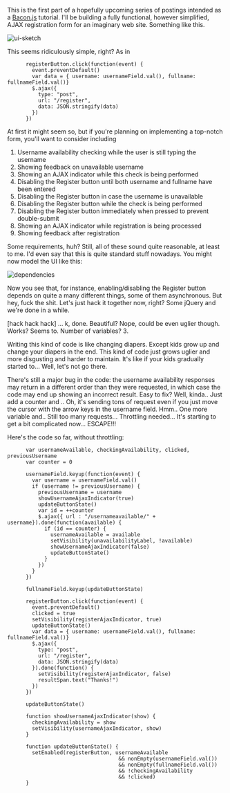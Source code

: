 This is the first part of a hopefully upcoming series of postings
intended as a [Bacon.js](https://github.com/raimohanska/bacon.js)
tutorial. I'll be building a fully functional, however simplified, AJAX
registration form for an imaginary web site. Something like this.

![ui-sketch](https://raw.github.com/raimohanska/bacon-devday-slides/master/images/registration-form-ui.png)

This seems ridiculously simple, right? As in

          registerButton.click(function(event) {
            event.preventDefault()
            var data = { username: usernameField.val(), fullname: fullnameField.val()}
            $.ajax({
              type: "post",
              url: "/register",
              data: JSON.stringify(data)
            })
          })

At first it might seem so, 
but if you're planning on implementing a top-notch form, you'll want 
to consider including

1. Username availability checking while the user is still typing the username
2. Showing feedback on unavailable username
3. Showing an AJAX indicator while this check is being performed
4. Disabling the Register button until both username and fullname have been entered
5. Disabling the Register button in case the username is unavailable
6. Disabling the Register button while the check is being performed
7. Disabling the Register button immediately when pressed to prevent double-submit
8. Showing an AJAX indicator while registration is being processed
9. Showing feedback after registration

Some requirements, huh? Still, all of these sound quite reasonable, at least to me.
I'd even say that this is quite standard stuff nowadays. You might now model the UI like this:

![dependencies](https://raw.github.com/raimohanska/bacon-devday-slides/master/images/registration-form-thorough.png)

Now you see that, for instance, enabling/disabling the Register button depends on quite a many different things, some
of them asynchronous. But hey, fuck the shit. Let's just hack it together now, right? Some jQuery and we're done in a while.

[hack hack hack] ... k, done. Beautiful? Nope, could be even uglier though. Works? Seems to. Number of variables? 3.

Writing this kind of code is like changing diapers. Except kids grow up and change your diapers in the end.
This kind of code just grows uglier and more disgusting and harder to maintain. It's like if your kids gradually started to...
Well, let's not go there.

There's still a major bug in the code: the username availability responses may return in a different order than they were requested,
in which case the code may end up showing an incorrect result. Easy to fix? Well, kinda.. Just add a counter and .. Oh, it's sending 
tons of request even if you just move the cursor with the arrow keys in the username field. Hmm.. One more variable and.. Still too
many requests... Throttling needed... It's starting to get a bit complicated now... ESCAPE!!!

Here's the code so far, without throttling:

          var usernameAvailable, checkingAvailability, clicked, previousUsername
          var counter = 0
          
          usernameField.keyup(function(event) {
            var username = usernameField.val()
            if (username != previousUsername) {
              previousUsername = username
              showUsernameAjaxIndicator(true)
              updateButtonState()
              var id = ++counter
              $.ajax({ url : "/usernameavailable/" + username}).done(function(available) {
                if (id == counter) {
                  usernameAvailable = available
                  setVisibility(unavailabilityLabel, !available)
                  showUsernameAjaxIndicator(false)
                  updateButtonState()
                }
              })
            }
          })

          fullnameField.keyup(updateButtonState)

          registerButton.click(function(event) {
            event.preventDefault()
            clicked = true
            setVisibility(registerAjaxIndicator, true)
            updateButtonState()
            var data = { username: usernameField.val(), fullname: fullnameField.val()}
            $.ajax({
              type: "post",
              url: "/register",
              data: JSON.stringify(data)
            }).done(function() {
              setVisibility(registerAjaxIndicator, false)
              resultSpan.text("Thanks!")
            })
          })

          updateButtonState()

          function showUsernameAjaxIndicator(show) {
            checkingAvailability = show
            setVisibility(usernameAjaxIndicator, show)
          }

          function updateButtonState() {
            setEnabled(registerButton, usernameAvailable 
                                        && nonEmpty(usernameField.val()) 
                                        && nonEmpty(fullnameField.val())
                                        && !checkingAvailability
                                        && !clicked)
          }
